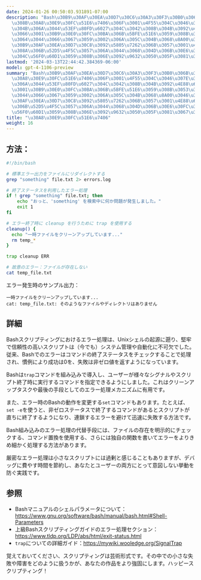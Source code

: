 ```yaml
---
date: 2024-01-26 00:50:03.931891-07:00
description: "Bash\u30B9\u30AF\u30EA\u30D7\u30C6\u30A3\u30F3\u30B0\u306B\u304A\u3051\
  \u308B\u30A8\u30E9\u30FC\u51E6\u7406\u306F\u3001\u4F55\u304C\u3046\u307E\u304F\u3044\
  \u304B\u306A\u3044\u53EF\u80FD\u6027\u304C\u3042\u308B\u304B\u3092\u4E88\u6E2C\u3057\
  \u3066\u3001\u30B9\u30E0\u30FC\u30BA\u306B\u5BFE\u51E6\u3059\u308B\u3053\u3068\u306B\
  \u3064\u3044\u3066\u3067\u3059\u3002\u306A\u305C\u304B\u3068\u8A00\u3046\u3068\u3001\
  \u30B9\u30AF\u30EA\u30D7\u30C8\u3092\u5805\u7262\u306B\u3057\u3001\u4E88\u60F3\u901A\
  \u308A\u306B\u52D5\u4F5C\u3057\u306A\u3044\u3068\u304D\u306B\u30E6\u30FC\u30B6\u30FC\
  \u304C\u56F0\u60D1\u3059\u308B\u306E\u3092\u9632\u3050\u305F\u3081\u3067\u3059\u3002"
lastmod: '2024-03-13T22:44:42.384369-06:00'
model: gpt-4-1106-preview
summary: "Bash\u30B9\u30AF\u30EA\u30D7\u30C6\u30A3\u30F3\u30B0\u306B\u304A\u3051\u308B\
  \u30A8\u30E9\u30FC\u51E6\u7406\u306F\u3001\u4F55\u304C\u3046\u307E\u304F\u3044\u304B\
  \u306A\u3044\u53EF\u80FD\u6027\u304C\u3042\u308B\u304B\u3092\u4E88\u6E2C\u3057\u3066\
  \u3001\u30B9\u30E0\u30FC\u30BA\u306B\u5BFE\u51E6\u3059\u308B\u3053\u3068\u306B\u3064\
  \u3044\u3066\u3067\u3059\u3002\u306A\u305C\u304B\u3068\u8A00\u3046\u3068\u3001\u30B9\
  \u30AF\u30EA\u30D7\u30C8\u3092\u5805\u7262\u306B\u3057\u3001\u4E88\u60F3\u901A\u308A\
  \u306B\u52D5\u4F5C\u3057\u306A\u3044\u3068\u304D\u306B\u30E6\u30FC\u30B6\u30FC\u304C\
  \u56F0\u60D1\u3059\u308B\u306E\u3092\u9632\u3050\u305F\u3081\u3067\u3059\u3002."
title: "\u30A8\u30E9\u30FC\u51E6\u7406"
weight: 16
---
```


## 方法：
```Bash
#!/bin/bash

# 標準エラー出力をファイルにリダイレクトする
grep "something" file.txt 2> errors.log

# 終了ステータスを利用したエラー処理
if ! grep "something" file.txt; then
    echo "おっと、'something' を検索中に何か問題が発生しました。"
    exit 1
fi

# エラー終了時に cleanup を行うために trap を使用する
cleanup() {
  echo "一時ファイルをクリーンアップしています..."
  rm temp_*
}

trap cleanup ERR

# 故意のエラー：ファイルが存在しない
cat temp_file.txt
```

エラー発生時のサンプル出力：

```
一時ファイルをクリーンアップしています...
cat: temp_file.txt: そのようなファイルやディレクトリはありません
```

## 詳細
Bashスクリプティングにおけるエラー処理は、Unixシェルの起源に遡り、堅牢で信頼性の高いスクリプトは（今でも）システム管理や自動化に不可欠でした。従来、Bashでのエラーはコマンドの終了ステータスをチェックすることで処理され、慣例により成功は0を、失敗は非ゼロ値を返すようになっています。

Bashは`trap`コマンドを組み込みで導入し、ユーザーが様々なシグナルやスクリプト終了時に実行するコマンドを指定できるようにしました。これはクリーンアップタスクや最後の手段としてのエラー処理メカニズムに有用です。

また、エラー時のBashの動作を変更する`set`コマンドもあります。たとえば、`set -e`を使うと、非ゼロステータスで終了するコマンドがあるとスクリプトが直ちに終了するようになり、連鎖するエラーを避けて迅速に失敗する方法です。

Bash組み込みのエラー処理の代替手段には、ファイルの存在を明示的にチェックする、コマンド置換を使用する、さらには独自の関数を書いてエラーをよりきめ細かく処理する方法があります。

厳密なエラー処理は小さなスクリプトには過剰と感じることもありますが、デバッグに費やす時間を節約し、あなたとユーザーの両方にとって意図しない挙動を防ぐ実践です。

## 参照
- Bashマニュアルのシェルパラメータについて：https://www.gnu.org/software/bash/manual/bash.html#Shell-Parameters
- 上級Bashスクリプティングガイドのエラー処理セクション：https://www.tldp.org/LDP/abs/html/exit-status.html
- `trap`についての詳細ガイド：https://mywiki.wooledge.org/SignalTrap

覚えておいてください、スクリプティングは芸術形式です。その中での小さな失敗や障害をどのように扱うかが、あなたの作品をより強固にします。ハッピースクリプティング！
